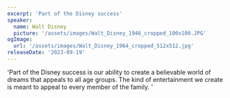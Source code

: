 ```yaml
---
excerpt: 'Part of the Disney success'
speaker:
  name: Walt Disney
  picture: '/assets/images/Walt_Disney_1946_cropped_100x100.JPG'
ogImage:
  url: '/assets/images/Walt_Disney_1964_cropped_512x512.jpg'
releaseDate: '2023-09-19'
---
```


'Part of the Disney success is our ability to create a believable world of dreams that appeals to all age groups. The kind of entertainment we create is meant to appeal to every member of the family.'
